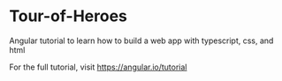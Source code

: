 # Tour-of-Heroes
Angular tutorial to learn how to build a web app with typescript, css, and html

For the full tutorial, visit https://angular.io/tutorial
